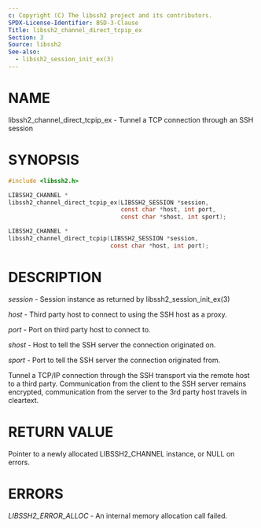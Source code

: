 ```yaml
---
c: Copyright (C) The libssh2 project and its contributors.
SPDX-License-Identifier: BSD-3-Clause
Title: libssh2_channel_direct_tcpip_ex
Section: 3
Source: libssh2
See-also:
  - libssh2_session_init_ex(3)
---
```


# NAME

libssh2_channel_direct_tcpip_ex - Tunnel a TCP connection through an SSH session

# SYNOPSIS

~~~c
#include <libssh2.h>

LIBSSH2_CHANNEL *
libssh2_channel_direct_tcpip_ex(LIBSSH2_SESSION *session,
                                const char *host, int port,
                                const char *shost, int sport);

LIBSSH2_CHANNEL *
libssh2_channel_direct_tcpip(LIBSSH2_SESSION *session,
                             const char *host, int port);
~~~

# DESCRIPTION

*session* - Session instance as returned by libssh2_session_init_ex(3)

*host* - Third party host to connect to using the SSH host as a proxy.

*port* - Port on third party host to connect to.

*shost* - Host to tell the SSH server the connection originated on.

*sport* - Port to tell the SSH server the connection originated from.

Tunnel a TCP/IP connection through the SSH transport via the remote host to
a third party. Communication from the client to the SSH server remains
encrypted, communication from the server to the 3rd party host travels
in cleartext.

# RETURN VALUE

Pointer to a newly allocated LIBSSH2_CHANNEL instance, or NULL on errors.

# ERRORS

*LIBSSH2_ERROR_ALLOC* - An internal memory allocation call failed.
